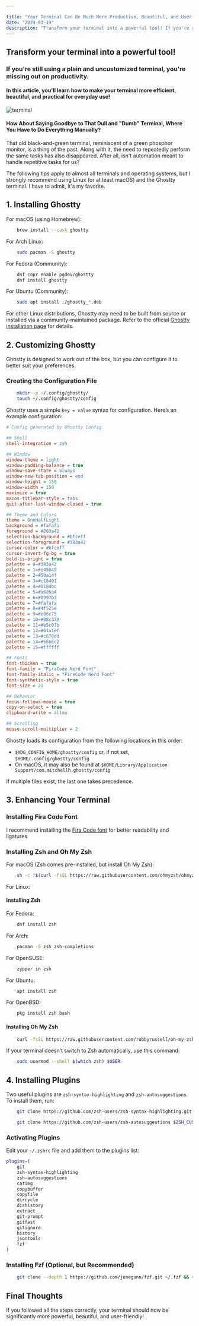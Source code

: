 ```yaml
---

title: "Your Terminal Can Be Much More Productive, Beautiful, and User-Friendly!"
date: "2024-03-19"
description: "Transform your terminal into a powerful tool! If you're still using a plain and uncustomized terminal, you're missing out on productivity. In this article, you'll learn how to make your terminal more efficient, beautiful, and practical for everyday use."
---
```

## Transform your terminal into a powerful tool!
### If you're still using a plain and uncustomized terminal, you're missing out on productivity.
#### In this article, you'll learn how to make your terminal more efficient, beautiful, and practical for everyday use!
![terminal](/blog/terminal.png)
#### How About Saying Goodbye to That Dull and "Dumb" Terminal, Where You Have to Do Everything Manually?

That old black-and-green terminal, reminiscent of a green phosphor monitor, is a thing of the past. Along with it, the need to repeatedly perform the same tasks has also disappeared. After all, isn't automation meant to handle repetitive tasks for us?

The following tips apply to almost all terminals and operating systems, but I strongly recommend using Linux (or at least macOS) and the Ghostty terminal. I have to admit, it's my favorite.

## 1. Installing Ghostty

For macOS (using Homebrew):

```bash
    brew install --cask ghostty
```

For Arch Linux:

```bash
    sudo pacman -S ghostty
```

For Fedora (Community):

```bash
    dnf copr enable pgdev/ghostty
    dnf install ghostty
```

For Ubuntu (Community):

```bash
    sudo apt install ./ghostty_*.deb
```

For other Linux distributions, Ghostty may need to be built from source or installed via a community-maintained package. Refer to the official [Ghostty installation page](https://ghostty.dev/) for details.

## 2. Customizing Ghostty

Ghostty is designed to work out of the box, but you can configure it to better suit your preferences.

### Creating the Configuration File

```bash
    mkdir -p ~/.config/ghostty/
    touch ~/.config/ghostty/config
```

Ghostty uses a simple `key = value` syntax for configuration. Here’s an example configuration:

```ini
# Config generated by Ghostty Config

## Shell
shell-integration = zsh

## Window
window-theme = light
window-padding-balance = true
window-save-state = always
window-new-tab-position = end
window-height = 150
window-width = 150
maximize = true
macos-titlebar-style = tabs
quit-after-last-window-closed = true

## Theme and Colors
theme = OneHalfLight
background = #fafafa
foreground = #383a42
selection-background = #bfceff
selection-foreground = #383a42
cursor-color = #bfceff
cursor-invert-fg-bg = true
bold-is-bright = true
palette = 0=#383a42
palette = 1=#e45649
palette = 2=#50a14f
palette = 3=#c18401
palette = 4=#0184bc
palette = 5=#a626a4
palette = 6=#0997b3
palette = 7=#fafafa
palette = 8=#4f525e
palette = 9=#e06c75
palette = 10=#98c379
palette = 11=#e5c07b
palette = 12=#61afef
palette = 13=#c678dd
palette = 14=#56b6c2
palette = 15=#ffffff

## Fonts
font-thicken = true
font-family = "FiraCode Nerd Font"
font-family-italic = "FireCode Nerd Font"
font-synthetic-style = true
font-size = 21

## Behavior
focus-follows-mouse = true
copy-on-select = true
clipboard-write = allow

## Scrolling
mouse-scroll-multiplier = 2
```

Ghostty loads its configuration from the following locations in this order:

- `$XDG_CONFIG_HOME/ghostty/config` or, if not set, `$HOME/.config/ghostty/config`
- On macOS, it may also be found at `$HOME/Library/Application Support/com.mitchellh.ghostty/config`

If multiple files exist, the last one takes precedence.

## 3. Enhancing Your Terminal

### Installing Fira Code Font

I recommend installing the [Fira Code font](https://github.com/tonsky/FiraCode/wiki/Installing) for better readability and ligatures.

### Installing Zsh and Oh My Zsh

For macOS (Zsh comes pre-installed, but install Oh My Zsh):

```bash
    sh -c "$(curl -fsSL https://raw.githubusercontent.com/ohmyzsh/ohmyzsh/master/tools/install.sh)"
```

For Linux:

#### Installing Zsh

For Fedora:

```bash
    dnf install zsh
```

For Arch:

```bash
    pacman -S zsh zsh-completions
```

For OpenSUSE:

```bash
    zypper in zsh
```

For Ubuntu:

```bash
    apt install zsh
```

For OpenBSD:

```bash
    pkg install zsh bash
```

#### Installing Oh My Zsh

```bash
    curl -fsSL https://raw.githubusercontent.com/robbyrussell/oh-my-zsh/master/tools/install.sh | sh; zsh
```

If your terminal doesn’t switch to Zsh automatically, use this command:

```bash
    sudo usermod --shell $(which zsh) $USER
```

## 4. Installing Plugins

Two useful plugins are `zsh-syntax-highlighting` and `zsh-autosuggestions`. To install them, run:

```bash
    git clone https://github.com/zsh-users/zsh-syntax-highlighting.git ${ZSH_CUSTOM:-~/.oh-my-zsh/custom}/plugins/zsh-syntax-highlighting
```

```bash
    git clone https://github.com/zsh-users/zsh-autosuggestions $ZSH_CUSTOM/plugins/zsh-autosuggestions
```

### Activating Plugins

Edit your `~/.zshrc` file and add them to the plugins list:

```bash
plugins=(
    git
    zsh-syntax-highlighting
    zsh-autosuggestions
    catimg
    copybuffer
    copyfile
    dircycle
    dirhistory
    extract
    git-prompt
    gitfast
    gitignore
    history
    jsontools
    fzf
)
```

### Installing Fzf (Optional, but Recommended)

```bash
    git clone --depth 1 https://github.com/junegunn/fzf.git ~/.fzf && ~/.fzf/install
```

## Final Thoughts

If you followed all the steps correctly, your terminal should now be significantly more powerful, beautiful, and user-friendly!
